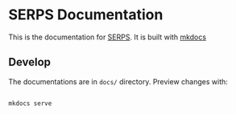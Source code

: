 SERPS Documentation
===================

This is the documentation for [SERPS](https://github.com/serp-scrape/serps).
It is built with [mkdocs](http://www.mkdocs.org)


Develop
--------

The documentations are in ``docs/`` directory. Preview changes with:

```sh

mkdocs serve
```